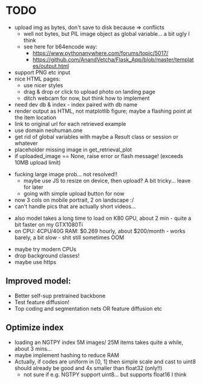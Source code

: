 # TODO

+ upload img as bytes, don't save to disk because => conflicts
  + well not bytes, but PIL image object as global variable... a bit ugly I think
  + see here for b64encode way: 
    + https://www.pythonanywhere.com/forums/topic/5017/
    + https://github.com/AnandVetcha/Flask_App/blob/master/templates/output.html
+ support PNG etc input
+ nice HTML pages:
  + use nicer styles
  + drag & drop or click to upload photo on landing page
  + ditch webcam for now, but think how to implement
+ need dev db & index - index paired with db name
+ render output as HTML, not matplotlib figure; maybe a flashing point at the item location
+ link to original url for each retrieved example
+ use domain neohuman.one
+ get rid of global variables with maybe a Result class or session or whatever
+ placeholder missing image in get_retrieval_plot
+ if uploaded_image == None, raise error or flash message! (exceeds 10MB upload limit)
- fucking large image prob... not resolved!!
  - maybe use JS to resize on device, then upload? A bit tricky... leave for later
  + going with simple upload button for now
- now 3 cols on mobile portrait, 2 on landscape :/
- can't handle pics that are actually short videos...


+ also model takes a long time to load on K80 GPU, about 2 min - quite a bit faster on my GTX1080Ti
+ on CPU: 4CPU/40G RAM: $0.269 hourly, about $200/month - works barely, a bit slow - shit still sometimes OOM
- maybe try modern CPUs
- drop background classes!
- maybe use https


## Improved model:
- Better self-sup pretrained backbone
- Test feature diffusion!
- Top coding and segmentation nets OR feature diffusion etc

## Optimize index
- loading an NGTPY index 5M images/ 25M items takes quite a while, about 3 mins...
- maybe implement hashing to reduce RAM
- Actually, if codes are uniform in [0, 1] then simple scale and cast to uint8 should already be good and 4x smaller than float32 (only!!)
  - not sure if e.g. NGTPY support uint8... but supports float16 I think